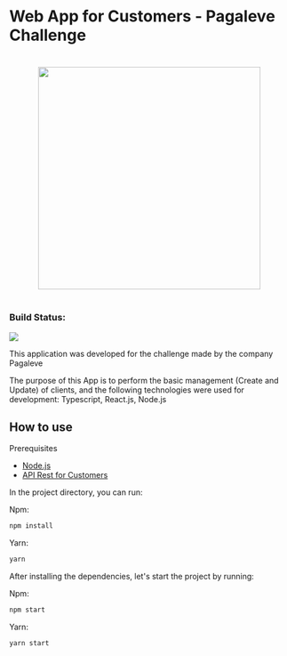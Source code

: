 # Web App for Customers - Pagaleve Challenge

<p align="center"  style="margin: 40px 0">
<img src="https://wallet.pagaleve.com.br/6515fddd250fb36e7500.png" width="400" />
</p>

### Build Status:
![](https://img.shields.io/github/deployments/cristhyanko/pagaleve-challenge-app/production?label=vercel)

This application was developed for the challenge made by the company Pagaleve

The purpose of this App is to perform the basic management (Create and Update) of clients, and the following technologies were used for development: Typescript, React.js, Node.js

## How to use

Prerequisites

- [Node.js](https://nodejs.org/en/)
- [API Rest for Customers](https://github.com/CristhyanKo/pagaleve-challenge-service)

In the project directory, you can run:

Npm:
```bash
npm install
```

Yarn:
```bash
yarn
```
After installing the dependencies, let's start the project by running:

Npm:
```bash
npm start
```

Yarn:
```bash
yarn start
```
